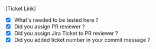 [Ticket Link]

- [x] What's needed to be tested here ?
- [x] Did you assign PR reviewer ?
- [x] Did you assign Jira Ticket to PR reviewer ?
- [x] Did you added ticket number in your commit message ?
